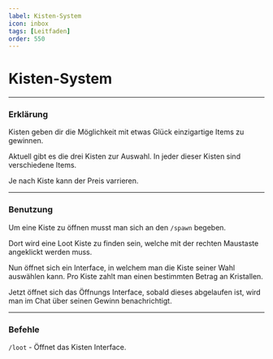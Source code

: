 ```yaml
---
label: Kisten-System
icon: inbox
tags: [Leitfaden]
order: 550
---
```


# Kisten-System

---

### Erklärung

Kisten geben dir die Möglichkeit mit etwas Glück einzigartige Items zu gewinnen.

Aktuell gibt es die drei Kisten zur Auswahl. In jeder dieser Kisten sind verschiedene Items.

Je nach Kiste kann der Preis varrieren.

---

### Benutzung

Um eine Kiste zu öffnen musst man sich an den `/spawn` begeben. 

Dort wird eine Loot Kiste zu finden sein, welche mit der rechten Maustaste angeklickt werden muss.

Nun öffnet sich ein Interface, in welchem man die Kiste seiner Wahl auswählen kann. Pro Kiste zahlt man einen bestimmten Betrag an Kristallen.

Jetzt öffnet sich das Öffnungs Interface, sobald dieses abgelaufen ist, wird man im Chat über seinen Gewinn benachrichtigt.

---

### Befehle

`/loot` - Öffnet das Kisten Interface.  
